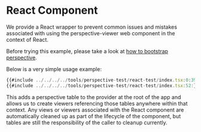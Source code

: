 # React Component

We provide a React wrapper to prevent common issues and mistakes associated with
using the perspective-viewer web component in the context of React.

Before trying this example, please take a look at
[how to bootstrap perspective](./importing.md).

Below is a very simple usage example:

```typescript
{{#include ../../../../tools/perspective-test/react-test/index.tsx:0:39}}
{{#include ../../../../tools/perspective-test/react-test/index.tsx:52:}}
```

This adds a perspective table to the provider at the root of the app and allows
us to create viewers referencing those tables anywhere within that context. Any
views or viewers associated with the React component are automatically cleaned
up as part of the lifecycle of the component, but tables are still the
responsibility of the caller to cleanup currently.
